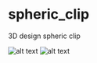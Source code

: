 # spheric_clip
3D design spheric clip

![alt text][inner]
![alt text][outer]

[inner]: https://github.com/Antony76/spheric_clip/spheric_clip_inner.png "Inner"
[outer]: https://github.com/Antony76/spheric_clip/spheric_clip_outer.png "Outer"
